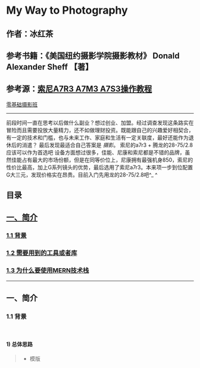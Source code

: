 # My Way to Photography

## 作者：冰红茶  
## 参考书籍：《美国纽约摄影学院摄影教材》 Donald Alexander Sheff 【著】 
## 参考源：[索尼A7R3 A7M3 A7S3操作教程](https://www.bilibili.com/video/av36331469?t=925&p=1) 
[零基础摄影班](https://www.bilibili.com/video/av20656261/?p=2&t=2115) 

------    


 前段时间一直在思考以后做什么副业？想过创业、加盟。经过调查发现这条路实在冒险而且需要投放大量精力，还不如做理财投资。既能跟自己的兴趣爱好相契合，有一定的技术和门槛，也与未来工作、家庭和生活有一定关联度，最好还能作为退休后的消遣？
 最后发现最适合自己答案是 *摄影*。
 索尼的a7r3 + 腾龙的28-75/2.8应该可以作为首选吧
 设备方面想过很多，佳能、尼康和索尼都是不错的品牌，虽然佳能占有最大的市场份额，但是在同等价位上，尼康拥有最强机身850，索尼的性价比最高，加上G系列镜头的优势，最后选用了索尼a7r3。本来项一步到位配置G大三元，发现价格实在昂贵。目前入门先用龙的28-75/2.8吧^_ ^
     
## 目录
## [一、简介](#1)
### [1.1 背景](#1.1)
### [1.2 需要用到的工具或者库](#1.2)
### [1.3 为什么要使用MERN技术栈](#1.3)
        
------      
        
<h2 id='1'>一、简介</h2>
<h3 id='1.1'>1.1 背景</h3>  
        
#### 1) 总体思路
> - 模版